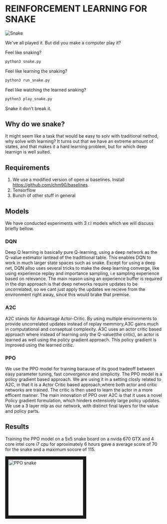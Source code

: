 # REINFORCEMENT LEARNING FOR SNAKE

![Snake](http://m.plonga.com/public/uploads/thumbs/nokia-snake-3310-html5-classic-online.jpg)

We've all played it. But did you make a computer play it?

Feel like snaking?

```python
python3 snake.py
```

Feel like learning the snaking?

```python
python3 run_snake.py
```

Feel like watching the learned snaking?

```python
python3 play_snake.py
```

Snake it don't break it.


## Why do we snake?

It might seem like a task that would be easy to solv with traditional nethod, why solve with learning?
It turns out that we have an extreme amount of states, and that makes it a hard learning problem, but for which deep learnign is well suited.

## Requirements

1. We use a modified version of open ai baselines. Install https://github.com/chm90/baselines.
2. Tensorflow
3. Bunch of other stuff in general

## Models

We have conducted experiments with 3 r.l models which we will discuss briefly bellow.

### DQN

Deep Q learning is basically pure Q-learning, using a deep network as the Q-value estimator isntead of the tradittional table. This enables DQN to work in much larger state spaces such as snake. Except for using a deep net, DQN allso uses several tricks to make the deep learning converge, like using experience replay and importance sampling, i.e sampling experience based on relevance. The main reason using an experience buffer is required in the dqn approach is that deep networks require updates to be uncorrelated, so we cant just apply the updates we recieve from the environment right away, since this would brake that premise.

### A2C

A2C stands for Advantage Actor-Critic. By using multiple environments to provide uncorrelated updates instead of replay memmory,A3C gains much in computational and conseptual complexity. A3C uses an actor critic based approach where instead of learning only the Q-value(the critic), an actor is learned as well using the policy gradient approach. This policy gradient is improved using the learned critic. 

### PPO
We use the PPO model for training bacause of its good tradeoff between easy parameter tuning, fast convergence and simplicity. The PPO model is a policy gradient based approach. We are using it in a setting closly related to A2C, in that it is a Actor Critic based approach,where both actor and critic networks are trained. The critic is then used to learn the actor in a more efficent manner. The main innovation of PPO over A2C is that it uses a novel Policy gradient formulation, which hinders extensively large policy updates. We use a 3 layer mlp as our network, with distinct final layers for the value and policy parts.

## Results

Training the PPO model on a 5x5 snake board on a nvida 670 GTX and 4 core intel core i7 cpu for aproximately 6 hours gave a average score of 70 for the snake and a maximum socore of 115.

<a href="http://www.youtube.com/watch?feature=player_embedded&v=TtF2Qfnxu-k
" target="_blank"><img src="http://img.youtube.com/vi/TtF2Qfnxu-k/0.jpg" 
alt="PPO snake" width="240" height="180" border="10" /></a>